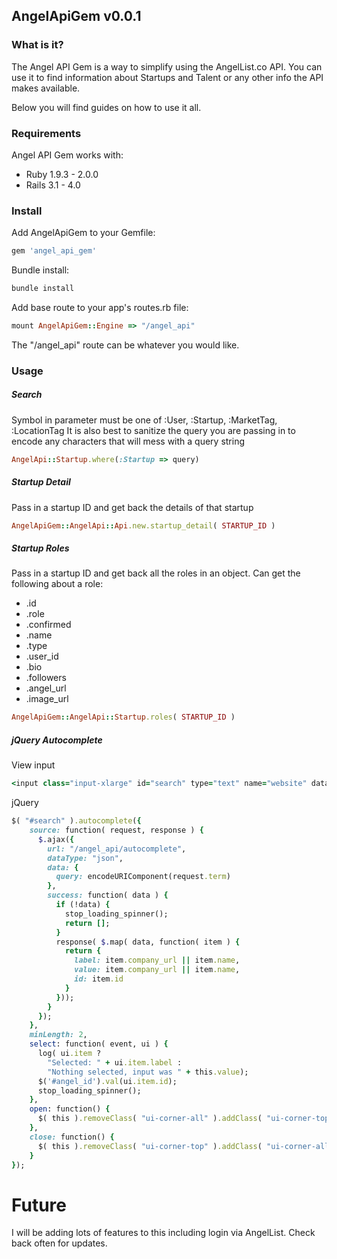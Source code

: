## AngelApiGem v0.0.1

### What is it?

The Angel API Gem is a way to simplify using the AngelList.co API. You can use it to find information about Startups and Talent or any other info
the API makes available.

Below you will find guides on how to use it all.

### Requirements

Angel API Gem works with:

* Ruby 1.9.3 - 2.0.0
* Rails 3.1 - 4.0

### Install

Add AngelApiGem to your Gemfile:

```ruby
gem 'angel_api_gem'
```

Bundle install:

```ruby
bundle install
```

Add base route to your app's routes.rb file:

```ruby
mount AngelApiGem::Engine => "/angel_api"
```

The "/angel_api" route can be whatever you would like.

### Usage

##### Search

Symbol in parameter must be one of :User, :Startup, :MarketTag, :LocationTag
It is also best to sanitize the query you are passing in to encode any characters that will mess with a query string
```ruby
AngelApi::Startup.where(:Startup => query)
```

##### Startup Detail

Pass in a startup ID and get back the details of that startup
```ruby
AngelApiGem::AngelApi::Api.new.startup_detail( STARTUP_ID )
```

##### Startup Roles

Pass in a startup ID and get back all the roles in an object. Can get the following about a role:
* .id
* .role
* .confirmed
* .name
* .type
* .user_id
* .bio
* .followers
* .angel_url
* .image_url

```ruby
AngelApiGem::AngelApi::Startup.roles( STARTUP_ID )
```

##### jQuery Autocomplete

View input
```ruby
<input class="input-xlarge" id="search" type="text" name="website" data-id=''>
```

jQuery
```ruby
$( "#search" ).autocomplete({
    source: function( request, response ) {
      $.ajax({
        url: "/angel_api/autocomplete",
        dataType: "json",
        data: {
          query: encodeURIComponent(request.term)
        },
        success: function( data ) {
          if (!data) {
            stop_loading_spinner();
            return [];
          }
          response( $.map( data, function( item ) {
            return {
              label: item.company_url || item.name,
              value: item.company_url || item.name,
              id: item.id
            }
          }));
        }
      });
    },
    minLength: 2,
    select: function( event, ui ) {
      log( ui.item ?
        "Selected: " + ui.item.label :
        "Nothing selected, input was " + this.value);
      $('#angel_id').val(ui.item.id);
      stop_loading_spinner();
    },
    open: function() {
      $( this ).removeClass( "ui-corner-all" ).addClass( "ui-corner-top" );
    },
    close: function() {
      $( this ).removeClass( "ui-corner-top" ).addClass( "ui-corner-all" );
    }
});
```

# Future

I will be adding lots of features to this including login via AngelList. Check back often for updates.